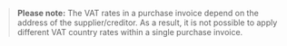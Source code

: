 > **Please note:** The VAT rates in a purchase invoice depend on the address of the supplier/creditor. As a result, it is not possible to apply different VAT country rates within a single purchase invoice.